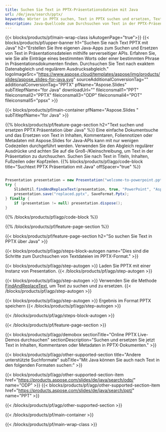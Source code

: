 ```yaml
---
title: Suchen Sie Text in PPTX-Präsentationsdateien mit Java
url: /de/java/search/pptx/
keywords: Wörter in PPTX suchen, Text in PPTX suchen und ersetzen, Text in PPTX suchen. Präsentation
description: Java-Quellcode zum Durchsuchen von Text in der PPTX-Präsentation.
---
```


{{< blocks/products/pf/main-wrap-class isAutogenPage="true">}}
{{< blocks/products/pf/upper-banner h1="Suchen Sie nach Text PPTX mit Java" h2="Erstellen Sie Ihre eigenen Java-Apps zum Suchen und Ersetzen von Text in Präsentationsdateien mithilfe serverseitiger APIs. Erfahren Sie, wie Sie alle Einträge eines bestimmten Worts oder einer bestimmten Phrase in Präsentationsdokumenten finden. Durchsuchen Sie Text nach exaktem Datenabgleich und regulärem Ausdrucksabgleich." logoImageSrc="https://www.aspose.cloud/templates/aspose/img/products/slides/aspose_slides-for-java.svg" sourceAdditionalConversionTag="" additionalConversionTag="PPTX" pfName="Aspose.Slides" subTitlepfName="for Java" downloadUrl="" fileiconsmall1="PPT" fileiconsmall2="PPTX" fileiconsmall3="ODP" fileiconsmall4="POT" fileiconsmall5="ppsx" >}}

{{< blocks/products/pf/main-container pfName="Aspose.Slides " subTitlepfName="for Java" >}}

{{% blocks/products/pf/feature-page-section  h2="Text suchen und ersetzen PPTX Präsentation über Java" %}}
Eine einfache Dokumentsuche und das Ersetzen von Text in Inhalten, Kommentaren, Foliennotizen oder Metadaten mit Aspose.Slides for Java-APIs kann mit nur wenigen Codezeilen durchgeführt werden. Verwenden Sie den Abgleich regulärer Ausdrücke und achten Sie auf die Groß-/Kleinschreibung, um Text in der Präsentation zu durchsuchen. Suchen Sie nach Text in Titeln, Inhalten, Fußzeilen oder Kopfzeilen.
{{% blocks/products/pf/agp/code-block title="Suchtext PPTX Präsentation mit Java" offSpacer="true" %}}

```java

Presentation presentation = new Presentation("welcome-to-powerpoint.pptx");
try {
    SlideUtil.findAndReplaceText(presentation, true, "PowerPoint", "Aspose.Slides", null);
    presentation.save("replaced.pptx", SaveFormat.Pptx);
} finally {
    if (presentation != null) presentation.dispose();
}
```

{{% /blocks/products/pf/agp/code-block %}}

{{% /blocks/products/pf/feature-page-section %}}

{{< blocks/products/pf/feature-page-section  h2="So suchen Sie Text in PPTX über Java" >}}

{{< blocks/products/pf/agp/steps-block-autogen name="Dies sind die Schritte zum Durchsuchen von Textdateien im PPTX-Format." >}}

{{< blocks/products/pf/agp/step-autogen >}}
Laden Sie PPTX mit einer Instanz von Presentation.
{{< /blocks/products/pf/agp/step-autogen >}}

{{< blocks/products/pf/agp/step-autogen >}}
Verwenden Sie die Methode [FindAndReplaceText](https://reference.aspose.com/slides/java/com.aspose.slides/slideutil/#findAndReplaceText-com.aspose.slides.IPresentation-boolean-java.lang.String-java.lang.String-), um Text zu suchen und zu ersetzen.
{{< /blocks/products/pf/agp/step-autogen >}}

{{< blocks/products/pf/agp/step-autogen >}}
Ergebnis im Format PPTX speichern
{{< /blocks/products/pf/agp/step-autogen >}}

{{< /blocks/products/pf/agp/steps-block-autogen >}}

{{< /blocks/products/pf/feature-page-section >}}

{{< blocks/products/pf/agp/demobox sectionTitle="Online PPTX Live-Demos durchsuchen" sectionDescription="Suchen und ersetzen Sie jetzt Text in Inhalten, Kommentaren oder Metadaten in PPTX-Dokumenten." >}}

{{< blocks/products/pf/agp/other-supported-section title="Andere unterstützte Suchformate" subTitle="Mit Java können Sie auch nach Text in den folgenden Formaten suchen:" >}}

{{< blocks/products/pf/agp/other-supported-section-item href="https://products.aspose.com/slides/de/java/search/odp/" name="ODP" >}}
{{< blocks/products/pf/agp/other-supported-section-item href="https://products.aspose.com/slides/de/java/search/ppt/" name="PPT" >}}


{{< /blocks/products/pf/agp/other-supported-section >}}

{{< /blocks/products/pf/main-container >}}
    
{{< /blocks/products/pf/main-wrap-class >}}